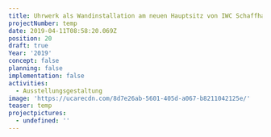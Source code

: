 ```yaml
---
title: Uhrwerk als Wandinstallation am neuen Hauptsitz von IWC Schaffhausen
projectNumber: temp
date: 2019-04-11T08:58:20.069Z
position: 20
draft: true
Year: '2019'
concept: false
planning: false
implementation: false
activities:
  - Ausstellungsgestaltung
image: 'https://ucarecdn.com/8d7e26ab-5601-405d-a067-b8211042125e/'
teaser: temp
projectpictures:
  - undefined: ''
---
```


